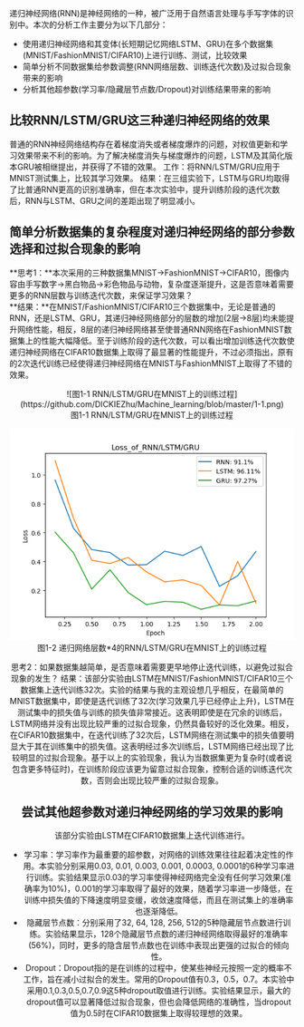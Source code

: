 递归神经网络(RNN)是神经网络的一种，被广泛用于自然语言处理与手写字体的识别中。本次的分析工作主要分为以下几部分：
* 使用递归神经网络和其变体(长短期记忆网络LSTM、GRU)在多个数据集(MNIST/FashionMNIST/CIFAR10)上进行训练、测试，比较效果
* 简单分析不同数据集给参数调整(RNN网络层数、训练迭代次数)及过拟合现象带来的影响
* 分析其他超参数(学习率/隐藏层节点数/Dropout)对训练结果带来的影响

## 比较RNN/LSTM/GRU这三种递归神经网络的效果
普通的RNN神经网络结构存在着梯度消失或者梯度爆炸的问题，对权值更新和学习效果带来不利的影响。为了解决梯度消失与梯度爆炸的问题，LSTM及其简化版本GRU被相继提出，并获得了不错的效果。
工作：将RNN/LSTM/GRU应用于MNIST测试集上，比较其学习效果。
结果：在三组实验下，LSTM与GRU均取得了比普通RNN更高的识别准确率，但在本次实验中，提升训练阶段的迭代次数后，RNN与LSTM、GRU之间的差距出现了明显减小。

## 简单分析数据集的复杂程度对递归神经网络的部分参数选择和过拟合现象的影响
**思考1：**本次采用的三种数据集MNIST->FashionMNIST->CIFAR10，图像内容由手写数字->黑白物品->彩色物品与动物，复杂度逐渐提升，这是否意味着需要更多的RNN层数与训练迭代次数，来保证学习效果？<br>
**结果：**在MNIST/FashionMNIST/CIFAR10三个数据集中，无论是普通的RNN，还是LSTM、GRU，其递归神经网络部分的层数的增加(2层->8层)均未能提升网络性能，相反，8层的递归神经网络甚至使普通RNN网络在FashionMNIST数据集上的性能大幅降低。至于训练阶段的迭代次数，可以看出增加训练迭代次数使递归神经网络在CIFAR10数据集上取得了最显著的性能提升，不过必须指出，原有的2次迭代训练已经使得递归神经网络在MNIST与FashionMNIST上取得了不错的效果。
<center>![图1-1 RNN/LSTM/GRU在MNIST上的训练过程](https://github.com/DICKIEZhu/Machine_learning/blob/master/1-1.png)
<center>图1-1 RNN/LSTM/GRU在MNIST上的训练过程

![图1-2 递归网络层数\*4的RNN/LSTM/GRU在MNIST上的训练过程](https://github.com/DICKIEZhu/Machine_learning/blob/master/1-2.png)
图1-2 递归网络层数\*4的RNN/LSTM/GRU在MNIST上的训练过程


思考2：如果数据集越简单，是否意味着需要更早地停止迭代训练，以避免过拟合现象的发生？
结果：该部分实验由LSTM在MNIST/FashionMNIST/CIFAR10三个数据集上迭代训练32次。实验的结果与我的主观设想几乎相反，在最简单的MNIST数据集中，即使是迭代训练了32次(学习效果几乎已经停止上升)，LSTM在测试集中的损失值与训练的损失值非常接近。这表明即使是在冗余的训练后，LSTM网络并没有出现比较严重的过拟合现象，仍然具备较好的泛化效果。相反，在CIFAR10数据集中，在迭代训练了32次后，LSTM网络在测试集中的损失值要明显大于其在训练集中的损失值。这表明经过多次训练后，LSTM网络已经出现了比较明显的过拟合现象。基于以上的实验现象，我认为当数据集更为复杂时(或者说包含更多特征时)，在训练阶段应该更为留意过拟合现象，控制合适的训练迭代次数，否则会出现比较严重的过拟合现象。

## 尝试其他超参数对递归神经网络的学习效果的影响
该部分实验由LSTM在CIFAR10数据集上迭代训练进行。
* 学习率：学习率作为最重要的超参数，对网络的训练效果往往起着决定性的作用。本实验分别采用0.03, 0.01, 0.003, 0.001, 0.0003, 0.0001的6种学习率进行训练。实验结果显示0.03的学习率使得神经网络完全没有任何学习效果(准确率为10%)，0.001的学习率取得了最好的效果，随着学习率进一步降低，在训练中损失值的下降速度明显变缓，收敛速度降低，而且在测试集上的准确率也逐渐降低。
* 隐藏层节点数：分别采用了32, 64, 128, 256, 512的5种隐藏层节点数进行训练。实验结果显示，128个隐藏层节点数的递归神经网络取得最好的准确率(56%)，同时，更多的隐含层节点数也在训练中表现出更强的过拟合的倾向性。
* Dropout：Dropout指的是在训练的过程中，使某些神经元按照一定的概率不工作，旨在减小过拟合的发生。常用的Dropout值有0.3，0.5，0.7。本实验中采用0.1,0.3,0.5,0.7,0.9这5种dropout取值进行训练。实验结果显示，最大的dropout值可以显著降低过拟合现象，但也会降低网络的准确性，当dropout值为0.5时在CIFAR10数据集上取得较理想的效果。
